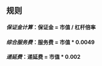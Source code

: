 ## 规则
#### ***保证金计算***：保证金 = 市值 / 杠杆倍率
#### ***综合服务费***：服务费 =  市值 * 0.0049
#### ***递延费***：递延费 =  市值 * 0.002

